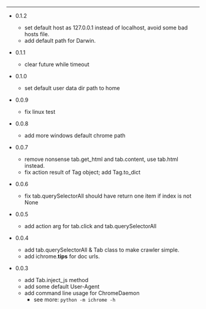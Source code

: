 


---

- 0.1.2
    - set default host as 127.0.0.1 instead of  localhost, avoid some bad hosts file.
    - add default path for Darwin.

- 0.1.1
    - clear future while timeout

- 0.1.0
    - set default user data dir path to home

- 0.0.9
    - fix linux test

- 0.0.8
    - add more windows default chrome path

- 0.0.7
    - remove nonsense tab.get_html and tab.content, use tab.html instead.
    - fix action result of Tag object; add Tag.to_dict

- 0.0.6
    - fix tab.querySelectorAll should have return one item if index is not None

- 0.0.5
    - add action arg for tab.click and tab.querySelectorAll

- 0.0.4
    - add tab.querySelectorAll & Tab class to make crawler simple.
    - add ichrome.__tips__ for doc urls.

- 0.0.3
    - add Tab.inject_js method
    - add some default User-Agent
    - add command line usage for ChromeDaemon 
        - see more: `python -m ichrome -h`
